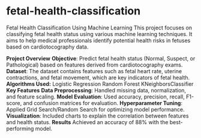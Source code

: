 # fetal-health-classification
Fetal Health Classification Using Machine Learning
This project focuses on classifying fetal health status using various machine learning techniques. It aims to help medical professionals identify potential health risks in fetuses based on cardiotocography data.

**Project Overview**
**Objective**: Predict fetal health status (Normal, Suspect, or Pathological) based on features derived from cardiotocography exams.
**Dataset**: The dataset contains features such as fetal heart rate, uterine contractions, and fetal movement, which are key indicators of fetal health.
**Algorithms Used:**
Logistic Regression
Random Forest
KNeighborsClassifier
**Key Features**
**Data Preprocessing**: Handled missing data, normalization, and feature scaling.
**Model Evaluation**: Used accuracy, precision, recall, F1-score, and confusion matrices for evaluation.
**Hyperparameter Tuning**: Applied Grid Search/Random Search for optimizing model performance.
**Visualization**: Included charts to explain the correlation between features and health status.
**Results**
Achieved an accuracy of 88% with the best-performing model.
